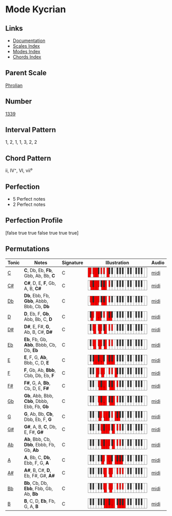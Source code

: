 # Mode Kycrian

## Links

- [Documentation](index.md)
- [Scales Index](Scales.md)
- [Modes Index](Modes.md)
- [Chords Index](Chords.md)

## Parent Scale

[Phrolian](ScalePhrolian.md)

## Number

[1339](https://ianring.com/musictheory/scales/1339)

## Interval Pattern

1, 2, 1, 1, 3, 2, 2

## Chord Pattern

ii, IV⁺, VI, vii⁰

## Perfection

- 5 Perfect notes
- 2 Perfect notes

## Perfection Profile

[false true true false true true true]

## Permutations

| Tonic | Notes | Signature | Illustration | Audio |
|-------|-------|-----------|--------------|-------|
| [C](ModeCNaturalKycrian.md) | **C**, Db, Eb, **Fb**, Gbb, Ab, Bb, **C** | C | ![CNaturalKycrian](ModeCNaturalKycrian.png) | [midi](https://github.com/edipermadi/music/blob/main/docs/ModeCNaturalKycrian.mid?raw=true) |
| [C#](ModeCSharpKycrian.md) | **C#**, D, E, **F**, Gb, A, B, **C#** | C | ![CSharpKycrian](ModeCSharpKycrian.png) | [midi](https://github.com/edipermadi/music/blob/main/docs/ModeCSharpKycrian.mid?raw=true) |
| [Db](ModeDFlatKycrian.md) | **Db**, Ebb, Fb, **Gbb**, Abbb, Bbb, Cb, **Db** | C | ![DFlatKycrian](ModeDFlatKycrian.png) | [midi](https://github.com/edipermadi/music/blob/main/docs/ModeDFlatKycrian.mid?raw=true) |
| [D](ModeDNaturalKycrian.md) | **D**, Eb, F, **Gb**, Abb, Bb, C, **D** | C | ![DNaturalKycrian](ModeDNaturalKycrian.png) | [midi](https://github.com/edipermadi/music/blob/main/docs/ModeDNaturalKycrian.mid?raw=true) |
| [D#](ModeDSharpKycrian.md) | **D#**, E, F#, **G**, Ab, B, C#, **D#** | C | ![DSharpKycrian](ModeDSharpKycrian.png) | [midi](https://github.com/edipermadi/music/blob/main/docs/ModeDSharpKycrian.mid?raw=true) |
| [Eb](ModeEFlatKycrian.md) | **Eb**, Fb, Gb, **Abb**, Bbbb, Cb, Db, **Eb** | C | ![EFlatKycrian](ModeEFlatKycrian.png) | [midi](https://github.com/edipermadi/music/blob/main/docs/ModeEFlatKycrian.mid?raw=true) |
| [E](ModeENaturalKycrian.md) | **E**, F, G, **Ab**, Bbb, C, D, **E** | C | ![ENaturalKycrian](ModeENaturalKycrian.png) | [midi](https://github.com/edipermadi/music/blob/main/docs/ModeENaturalKycrian.mid?raw=true) |
| [F](ModeFNaturalKycrian.md) | **F**, Gb, Ab, **Bbb**, Cbb, Db, Eb, **F** | C | ![FNaturalKycrian](ModeFNaturalKycrian.png) | [midi](https://github.com/edipermadi/music/blob/main/docs/ModeFNaturalKycrian.mid?raw=true) |
| [F#](ModeFSharpKycrian.md) | **F#**, G, A, **Bb**, Cb, D, E, **F#** | C | ![FSharpKycrian](ModeFSharpKycrian.png) | [midi](https://github.com/edipermadi/music/blob/main/docs/ModeFSharpKycrian.mid?raw=true) |
| [Gb](ModeGFlatKycrian.md) | **Gb**, Abb, Bbb, **Cbb**, Dbbb, Ebb, Fb, **Gb** | C | ![GFlatKycrian](ModeGFlatKycrian.png) | [midi](https://github.com/edipermadi/music/blob/main/docs/ModeGFlatKycrian.mid?raw=true) |
| [G](ModeGNaturalKycrian.md) | **G**, Ab, Bb, **Cb**, Dbb, Eb, F, **G** | C | ![GNaturalKycrian](ModeGNaturalKycrian.png) | [midi](https://github.com/edipermadi/music/blob/main/docs/ModeGNaturalKycrian.mid?raw=true) |
| [G#](ModeGSharpKycrian.md) | **G#**, A, B, **C**, Db, E, F#, **G#** | C | ![GSharpKycrian](ModeGSharpKycrian.png) | [midi](https://github.com/edipermadi/music/blob/main/docs/ModeGSharpKycrian.mid?raw=true) |
| [Ab](ModeAFlatKycrian.md) | **Ab**, Bbb, Cb, **Dbb**, Ebbb, Fb, Gb, **Ab** | C | ![AFlatKycrian](ModeAFlatKycrian.png) | [midi](https://github.com/edipermadi/music/blob/main/docs/ModeAFlatKycrian.mid?raw=true) |
| [A](ModeANaturalKycrian.md) | **A**, Bb, C, **Db**, Ebb, F, G, **A** | C | ![ANaturalKycrian](ModeANaturalKycrian.png) | [midi](https://github.com/edipermadi/music/blob/main/docs/ModeANaturalKycrian.mid?raw=true) |
| [A#](ModeASharpKycrian.md) | **A#**, B, C#, **D**, Eb, F#, G#, **A#** | C | ![ASharpKycrian](ModeASharpKycrian.png) | [midi](https://github.com/edipermadi/music/blob/main/docs/ModeASharpKycrian.mid?raw=true) |
| [Bb](ModeBFlatKycrian.md) | **Bb**, Cb, Db, **Ebb**, Fbb, Gb, Ab, **Bb** | C | ![BFlatKycrian](ModeBFlatKycrian.png) | [midi](https://github.com/edipermadi/music/blob/main/docs/ModeBFlatKycrian.mid?raw=true) |
| [B](ModeBNaturalKycrian.md) | **B**, C, D, **Eb**, Fb, G, A, **B** | C | ![BNaturalKycrian](ModeBNaturalKycrian.png) | [midi](https://github.com/edipermadi/music/blob/main/docs/ModeBNaturalKycrian.mid?raw=true) |
